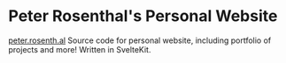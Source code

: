 # Peter Rosenthal's Personal Website
[peter.rosenth.al](http://peter.rosenth.al)
Source code for personal website, including portfolio of projects and more! Written in SvelteKit.
